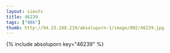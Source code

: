 ```yaml
--- 
layout: sieutv
title: 46239
tags: ["46k"]
thumb: http://94.23.248.219/absoluporn-1/image/002/46239.jpg
---
```

{% include absoluporn key="46239" %} 

